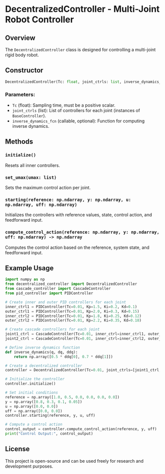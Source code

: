 # DecentralizedController - Multi-Joint Robot Controller

## Overview
The `DecentralizedController` class is designed for controlling a multi-joint rigid body robot. 


## Constructor
```python
DecentralizedController(Tc: float, joint_ctrls: list, inverse_dynamics_fcn=None)
```
### Parameters:
- `Tc` (float): Sampling time, must be a positive scalar.
- `joint_ctrls` (list): List of controllers for each joint (instances of `BaseController`).
- `inverse_dynamics_fcn` (callable, optional): Function for computing inverse dynamics.

## Methods
### `initialize()`
Resets all inner controllers.

### `set_umax(umax: list)`
Sets the maximum control action per joint.

### `starting(reference: np.ndarray, y: np.ndarray, u: np.ndarray, uff: np.ndarray)`
Initializes the controllers with reference values, state, control action, and feedforward input.

### `compute_control_action(reference: np.ndarray, y: np.ndarray, uff: np.ndarray) -> np.ndarray`
Computes the control action based on the reference, system state, and feedforward input.

## Example Usage
```python
import numpy as np
from decentralized_controller import DecentralizedController
from cascade_controller import CascadeController
from pid_controller import PIDController

# Create inner and outer PID controllers for each joint
inner_ctrl1 = PIDController(Tc=0.01, Kp=1.5, Ki=0.2, Kd=0.1)
outer_ctrl1 = PIDController(Tc=0.01, Kp=2.0, Ki=0.3, Kd=0.15)
inner_ctrl2 = PIDController(Tc=0.01, Kp=1.8, Ki=0.25, Kd=0.12)
outer_ctrl2 = PIDController(Tc=0.01, Kp=2.2, Ki=0.35, Kd=0.18)

# Create cascade controllers for each joint
joint1_ctrl = CascadeController(Tc=0.01, inner_ctrl=inner_ctrl1, outer_ctrl=outer_ctrl1)
joint2_ctrl = CascadeController(Tc=0.01, inner_ctrl=inner_ctrl2, outer_ctrl=outer_ctrl2)

# Define inverse dynamics function
def inverse_dynamics(q, dq, ddq):
    return np.array([0.5 * ddq[0], 0.7 * ddq[1]])

# Create a decentralized controller
controller = DecentralizedController(Tc=0.01, joint_ctrls=[joint1_ctrl, joint2_ctrl], inverse_dynamics_fcn=inverse_dynamics)

# Initialize the controller
controller.initialize()

# Set initial conditions
reference = np.array([1.0, 0.5, 0.0, 0.0, 0.0, 0.0])
y = np.array([0.8, 0.3, 0.1, 0.05])
u = np.array([0.0, 0.0])
uff = np.array([0.0, 0.0])
controller.starting(reference, y, u, uff)

# Compute a control action
control_output = controller.compute_control_action(reference, y, uff)
print("Control Output:", control_output)
```

## License
This project is open-source and can be used freely for research and development purposes.

